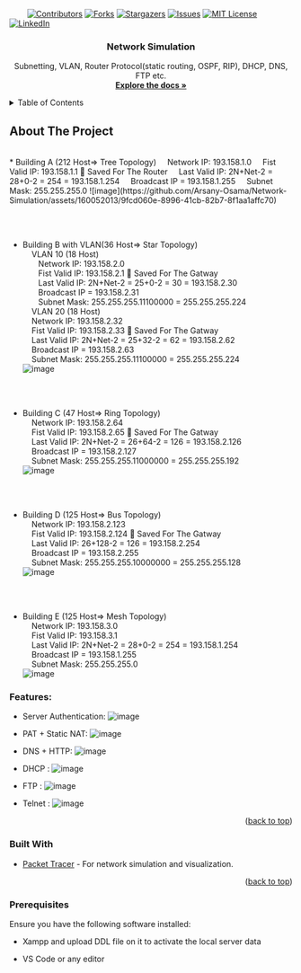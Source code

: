 <!-- PROJECT SHIELDS -->
&nbsp; &nbsp; &nbsp; &nbsp;
[![Contributors][contributors-shield]][contributors-url]
[![Forks][forks-shield]][forks-url]
[![Stargazers][stars-shield]][stars-url]
[![Issues][issues-shield]][issues-url]
[![MIT License][license-shield]][license-url]
[![LinkedIn][linkedin-shield]][linkedin-url]



<!-- PROJECT LOGO -->
<div align="center">
  <h3 align="center">Network Simulation</h3>

  <p align="center">
     Subnetting, VLAN, Router Protocol(static routing, OSPF, RIP), DHCP, DNS, FTP etc.
    <br/>
    <a href="https://github.com/Arsany-Osama/Network-Simulation/tree/master"><strong>Explore the docs »</strong></a>
  </p>
</div>



<!-- TABLE OF CONTENTS -->
<details>
  <summary>Table of Contents</summary>
  <ol>
    <li>
      <a href="#about-the-project">About The Project</a>
      <ul>
        <li><a href="#built-with">Built With</a></li>
      </ul>
    </li>
    <li>
      <a href="#getting-started">Getting Started</a>
      <ul>
        <li><a href="#prerequisites">Prerequisites</a></li>
      </ul>
    </li>
  </ol>
</details>



<!-- ABOUT THE PROJECT -->

## About The Project
</br>
* Building A (212 Host=> Tree Topology)
 &nbsp; &nbsp; Network IP: 193.158.1.0
 &nbsp; &nbsp; Fist Valid IP: 193.158.1.1  Saved For The Router
 &nbsp; &nbsp; Last Valid IP: 2N+Net-2 = 28+0-2 = 254 = 193.158.1.254
 &nbsp; &nbsp; Broadcast IP = 193.158.1.255
 &nbsp; &nbsp; Subnet Mask: 255.255.255.0
![image](https://github.com/Arsany-Osama/Network-Simulation/assets/160052013/9fcd060e-8996-41cb-82b7-8f1aa1affc70)

</br></br>
* Building B with VLAN(36 Host=> Star Topology) </br>
  &nbsp; &nbsp; VLAN 10 (18 Host) </br>
  &nbsp; &nbsp;&nbsp; &nbsp;  Network IP: 193.158.2.0 </br>
  &nbsp; &nbsp;&nbsp; &nbsp;  Fist Valid IP: 193.158.2.1  Saved For The Gatway </br>
  &nbsp; &nbsp;&nbsp; &nbsp;  Last Valid IP: 2N+Net-2 = 25+0-2 = 30 = 193.158.2.30 </br>
  &nbsp; &nbsp;&nbsp; &nbsp;  Broadcast IP = 193.158.2.31 </br>
  &nbsp; &nbsp;&nbsp; &nbsp;  Subnet Mask: 255.255.255.11100000 = 255.255.255.224 </br>
  &nbsp; &nbsp; VLAN 20 (18 Host) </br>
  &nbsp; &nbsp; Network IP: 193.158.2.32 </br>
  &nbsp; &nbsp; Fist Valid IP: 193.158.2.33  Saved For The Gatway </br>
  &nbsp; &nbsp; Last Valid IP: 2N+Net-2 = 25+32-2 = 62 = 193.158.2.62 </br>
  &nbsp; &nbsp; Broadcast IP = 193.158.2.63 </br>
  &nbsp; &nbsp; Subnet Mask: 255.255.255.11100000 = 255.255.255.224 </br>
  ![image](https://github.com/Arsany-Osama/Network-Simulation/assets/160052013/39aedb8a-56d3-458b-a586-a9699d4418e2)

</br></br>
* Building C (47 Host=> Ring Topology) </br>
  &nbsp; &nbsp;  Network IP: 193.158.2.64 </br>
  &nbsp; &nbsp;  Fist Valid IP: 193.158.2.65  Saved For The Gatway </br>
  &nbsp; &nbsp;  Last Valid IP: 2N+Net-2 = 26+64-2 = 126 = 193.158.2.126 </br>
  &nbsp; &nbsp;   Broadcast IP = 193.158.2.127 </br>
  &nbsp; &nbsp;  Subnet Mask: 255.255.255.11000000 = 255.255.255.192 </br>
  ![image](https://github.com/Arsany-Osama/Network-Simulation/assets/160052013/01c6be5a-470a-4a2a-bed2-3d0de8e8cebf)

</br></br>
* Building D (125 Host=> Bus Topology) </br>
 &nbsp; &nbsp; Network IP: 193.158.2.123 </br>
 &nbsp; &nbsp; Fist Valid IP: 193.158.2.124  Saved For The Gatway </br>
 &nbsp; &nbsp; Last Valid IP: 26+128-2 = 126 = 193.158.2.254 </br>
 &nbsp; &nbsp; Broadcast IP = 193.158.2.255 </br>
 &nbsp; &nbsp; Subnet Mask: 255.255.255.10000000 = 255.255.255.128 </br>
![image](https://github.com/Arsany-Osama/Network-Simulation/assets/160052013/fd999938-15de-456d-af3e-2e31cd948cbc)

</br></br>
* Building E (125 Host=> Mesh Topology) </br>
 &nbsp; &nbsp; Network IP: 193.158.3.0 </br>
 &nbsp; &nbsp; Fist Valid IP: 193.158.3.1  </br>
 &nbsp; &nbsp; Last Valid IP: 2N+Net-2 = 28+0-2 = 254 = 193.158.1.254 </br>
 &nbsp; &nbsp; Broadcast IP = 193.158.1.255 </br>
 &nbsp; &nbsp; Subnet Mask: 255.255.255.0 </br>
![image](https://github.com/Arsany-Osama/Network-Simulation/assets/160052013/92002964-e02a-4ab6-9d07-ec89421b966f)



### Features:
- Server Authentication:
  ![image](https://github.com/Arsany-Osama/Network-Simulation/assets/160052013/b219d701-41cd-404e-8786-1b387230d8d3)
  
- PAT + Static NAT:
  ![image](https://github.com/Arsany-Osama/Network-Simulation/assets/160052013/585c27c4-36f5-4e90-a33f-86303818f1ac)

- DNS + HTTP:
  ![image](https://github.com/Arsany-Osama/Network-Simulation/assets/160052013/aa95bf9f-d08b-4c7c-817c-027ce3cc1e9a)

- DHCP :
  ![image](https://github.com/Arsany-Osama/Network-Simulation/assets/160052013/0bcb88c0-95c6-451c-b9a3-614b5be7230d)

- FTP :
![image](https://github.com/Arsany-Osama/Network-Simulation/assets/160052013/306f87b9-114e-41a8-9d31-988c029fa278)


- Telnet :
  ![image](https://github.com/Arsany-Osama/Network-Simulation/assets/160052013/45ce2a41-2bba-4628-81c4-84ad717566dc)


<p align="right">(<a href="#readme-top">back to top</a>)</p>



### Built With

* [Packet Tracer](https://www.netacad.com/courses/packet-tracer) - For network simulation and visualization.


<p align="right">(<a href="#readme-top">back to top</a>)</p>

### Prerequisites

Ensure you have the following software installed:
* Xampp and upload DDL file on it to activate the local server data
* VS Code or any editor

  [contributors-shield]: https://img.shields.io/github/contributors/Arsany-Osama/Network-Simulation.svg?style=for-the-badge
[contributors-url]: https://github.com/Arsany-Osama/Network-Simulation/graphs/contributors
[forks-shield]: https://img.shields.io/github/forks/Arsany-Osama/Network-Simulation.svg?style=for-the-badge
[forks-url]: https://github.com/Arsany-Osama/Network-Simulation/network/members
[stars-shield]: https://img.shields.io/github/stars/Arsany-Osama/Network-Simulation.svg?style=for-the-badge
[stars-url]: https://github.com/Arsany-Osama/Network-Simulation/stargazers
[issues-shield]: https://img.shields.io/github/issues/Arsany-Osama/Network-Simulation.svg?style=for-the-badge
[issues-url]: https://github.com/Arsany-Osama/Network-Simulation/issues
[license-shield]: https://img.shields.io/github/license/Arsany-Osama/Network-Simulation.svg?style=for-the-badge
[license-url]: https://github.com/Arsany-Osama/Network-Simulation/blob/master/LICENSE.txt
[linkedin-shield]: https://img.shields.io/badge/-LinkedIn-black.svg?style=for-the-badge&logo=linkedin&colorB=555
[linkedin-url]: https://linkedin.com/in/arsany-osama-446942264
